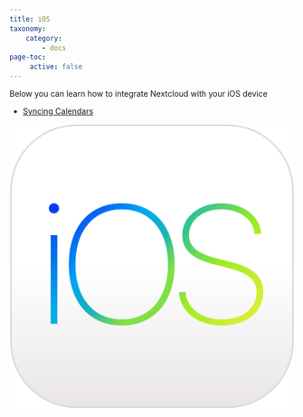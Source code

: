 ```yaml
---
title: iOS
taxonomy:
    category:
        - docs
page-toc:
     active: false
---
```


Below you can learn how to integrate Nextcloud with your iOS device
- [Syncing Calendars](calendar-syncing)

![](ios.png)
